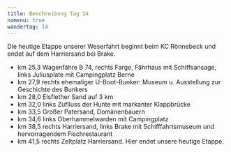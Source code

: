 ```yaml
---
title: Beschreibung Tag 14
nomenu: true
wandertag: 14
---
```


Die heutige Etappe unserer Weserfahrt beginnt beim KC Rönnebeck und endet auf dem Harriersand bei Brake.

-	km 25,3 Wagenfähre B 74, rechts Farge, Fährhaus mit Schiffsansage, links Juliusplate mit Campingplatz Berne 
-	km 27,9 rechts ehemaliger U-Boot-Bunker: Museum u. Ausstellung zur Geschichte des Bunkers
-	km 28,0 Elsflether Sand auf 3 km
-	km 32,0 links Zuflluss der Hunte mit markanter Klappbrücke
-	km 33,5 Großer Patersand, Domänenbauern
-	km 34,6 links Oberhammelwarden mit Campingplatz
-	km 38,5 rechts Harriersand, links Brake mit Schifffahrtsmuseum und hervorragendem Fischrestaurant
-	km 41,5 rechts Zeltplatz Harriersand. Hier endet unsere heutige Etappe.	
